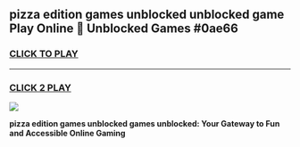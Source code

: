
## pizza edition games unblocked unblocked game Play Online 👋 Unblocked Games #0ae66
<h3>
<a href="https://premium.freeplayer.one?title=pizza_edition_games_unblocked&ref=21F">CLICK TO PLAY</a></h3>
<hr>

<h3>
<a href="https://premium.freeplayer.one?title=pizza_edition_games_unblocked&ref=21F">CLICK 2 PLAY</a>
  
</h3>

<a href="https://premium.freeplayer.one?title=pizza_edition_games_unblocked&ref=21F/"><img src="https://clearcache.store/games.png"></a>


**pizza edition games unblocked games unblocked: Your Gateway to Fun and Accessible Online Gaming**
